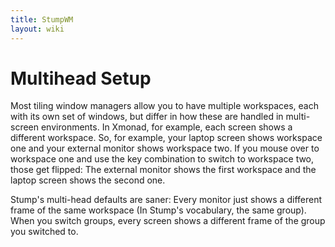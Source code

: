 ```yaml
---
title: StumpWM
layout: wiki
---
```


# Multihead Setup

Most tiling window managers allow you to have multiple workspaces, each with its
own set of windows, but differ in how these are handled in multi-screen
environments. In Xmonad, for example, each screen shows a different
workspace. So, for example, your laptop screen shows workspace one and your
external monitor shows workspace two. If you mouse over to workspace one and use
the key combination to switch to workspace two, those get flipped: The external
monitor shows the first workspace and the laptop screen shows the second one.

Stump's multi-head defaults are saner: Every monitor just shows a different
frame of the same workspace (In Stump's vocabulary, the same group). When you
switch groups, every screen shows a different frame of the group you switched
to.
